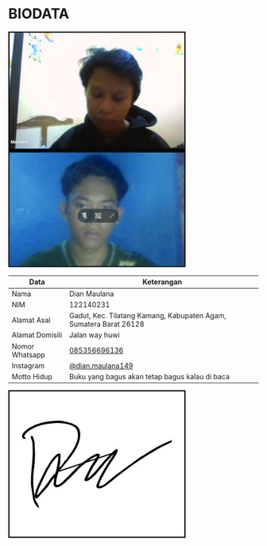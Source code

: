 # BIODATA

![Foto](231_foto.jpg)

| Data            | Keterangan |
| --------------- | ------------- |
| Nama            | Dian Maulana |
| NIM             | 122140231 |
| Alamat Asal     | Gadut, Kec. Tilatang Kamang, Kabupaten Agam, Sumatera Barat 26128 |
| Alamat Domisili | Jalan way huwi |
| Nomor Whatsapp  | [085356696136](https://wa.me/+6285356696136) |
| Instagram       | [@dian.maulana149](https://instagram.com/dian.maulana149) |
| Motto Hidup     | Buku yang bagus akan tetap bagus kalau di baca |

![TTD](231_ttd.jpg)

